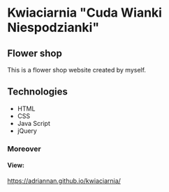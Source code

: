 # Kwiaciarnia "Cuda Wianki Niespodzianki"
## Flower shop

This is a flower shop website created by myself.


## Technologies
- HTML
- CSS
- Java Script
- jQuery

### Moreover




#### View:
https://adriannan.github.io/kwiaciarnia/
